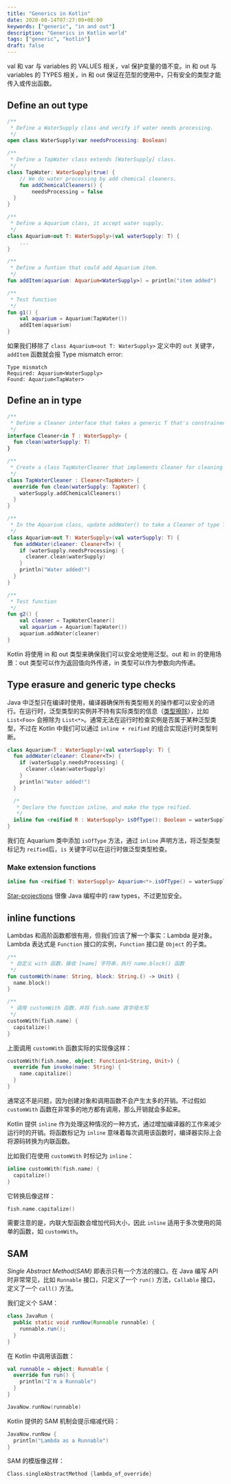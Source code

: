 ```yaml
---
title: "Generics in Kotlin"
date: 2020-08-14T07:27:09+08:00
keywords: ["generic", "in and out"]
description: "Generics in Kotlin world"
tags: ["generic", "kotlin"]
draft: false
---
```


val 和 var 与 variables 的 VALUES 相关，val 保护变量的值不变。in 和 out 与 variables 的 TYPES 相关，in 和 out 保证在范型的使用中，只有安全的类型才能传入或传出函数。

<!--more-->

## Define an out type

``` kotlin
/**
 * Define a WaterSupply class and verify if water needs processing.
 */
open class WaterSupply(var needsProcessing: Boolean)

/**
 * Define a TapWater class extends [WaterSupply] class.
 */
class TapWater: WaterSupply(true) {
    // We do water processing by add chemical cleaners.
    fun addChemicalCleaners() {
        needsProcessing = false
  }
}

/**
 * Define a Aquarium class, it accept water supply.
 */
class Aquarium<out T: WaterSupply>(val waterSupply: T) {
    ...
}

/**
 * Define a funtion that could add Aquarium item.
 */
fun addItem(aquarium: Aquarium<WaterSupply>) = println("item added")

/**
 * Test function
 */
fun g1() {
    val aquarium = Aquarium(TapWater())
    addItem(aquarium)
}
```

如果我们移除了 `class Aquarium<out T: WaterSupply>` 定义中的 `out` 关键字，`addItem` 函数就会报 Type mismatch error:

``` error
Type mismatch
Required: Aquarium<WaterSupply>
Found: Aquarium<TapWater>
```

## Define an in type

``` kotlin
/**
 * Define a Cleaner interface that takes a generic T that's constrained to WaterSupply.Since it is only used as an argument to clean(), we can make it an in paramter.
 */
interface Cleaner<in T : WaterSupply> {
  fun clean(waterSupply: T)
}

/**
 * Create a class TapWaterCleaner that implements Cleaner for cleaning TapWater by adding chemicals
 */
class TapWaterCleaner : Cleaner<TapWater> {
  override fun clean(waterSupply: TapWater) {
    waterSupply.addChemicalCleaners()
  }
}

/**
 * In the Aquarium class, update addWater() to take a Cleaner of type T, and clean the water before adding it.
 */
class Aquarium<out T: WaterSupply>(val waterSupply: T) {
  fun addWater(cleaner: Cleaner<T>) {
    if (waterSupply.needsProcessing) {
      cleaner.clean(waterSupply)
    }
    println("Water added!")
  }
}

/**
 * Test function
 */
fun g2() {
    val cleaner = TapWaterCleaner()
    val aquarium = Aquarium(TapWater())
    aquarium.addWater(cleaner)
}
```

Kotlin 将使用 in 和 out 类型来确保我们可以安全地使用泛型。out 和 in 的使用场景：out 类型可以作为返回值向外传递，in 类型可以作为参数向内传递。

## Type erasure and generic type checks

Java 中泛型只在编译时使用，编译器确保所有类型相关的操作都可以安全的进行。在运行时，泛型类型的实例并不持有实际类型的信息（[类型擦除][erasure]），比如 `List<Foo>` 会擦除为 `List<*>`。通常无法在运行时检查实例是否属于某种泛型类型，不过在 Kotlin 中我们可以通过 `inline + reified` 的组合实现运行时类型判断。

``` kotlin
class Aquarium<T : WaterSupply>(val waterSupply: T) {
  fun addWater(cleaner: Cleaner<T>) {
    if (waterSupply.needsProcessing) {
      cleaner.clean(waterSupply)
    }
    println("Water added!")
  }

  /*
   * Declare the function inline, and make the type reified.
   */
  inline fun <reified R : WaterSupply> isOfType(): Boolean = waterSupply is R
}
```

我们在 Aquarium 类中添加 `isOfType` 方法，通过 `inline` 声明方法，将泛型类型标记为 `reified`后，`is` 关键字可以在运行时做泛型类型检查。

### Make extension functions

``` kotlin
inline fun <reified T: WaterSupply> Aquarium<*>.isOfType() = waterSupply is T
```

[Star-projections][sp] 很像 Java 编程中的 raw types，不过更加安全。

## inline functions

Lambdas 和高阶函数都很有用，但我们应该了解一个事实：Lambda 是对象。Lambda 表达式是 `Function` 接口的实例，`Function` 接口是 `Object` 的子类。

``` kotlin
/**
 * 自定义 with 函数，接收 [name] 字符串，执行 name.block() 函数
 */
fun customWith(name: String, block: String.() -> Unit) {
  name.block()
}

/**
 * 调用 customWith 函数，并将 fish.name 首字母大写
 */
customWith(fish.name) {
  capitalize()
}
```

上面调用 `customWith` 函数实际的实现像这样：

``` kotlin
customWith(fish.name, object: Function1<String, Unit>) {
  override fun invoke(name: String) {
    name.capitalize()
  }
}
```

通常这不是问题，因为创建对象和调用函数不会产生太多的开销。不过假如 `customWith` 函数在非常多的地方都有调用，那么开销就会多起来。

Kotlin 提供 `inline` 作为处理这种情况的一种方式，通过增加编译器的工作来减少运行时的开销。将函数标记为 `inline` 意味着每次调用该函数时，编译器实际上会将源码转换为内联函数。

比如我们在使用 `customWith` 时标记为 `inline`：

``` kotlin
inline customWith(fish.name) {
  capitalize()
}
```

它转换后像这样：

``` kotlin
fish.name.capitalize()
```

需要注意的是，内联大型函数会增加代码大小，因此 `inline` 适用于多次使用的简单的函数，如 `customWith`。

## SAM

*Single Abstract Method(SAM)* 即表示只有一个方法的接口。在 Java 编写 API 时非常常见，比如 `Runnable` 接口，只定义了一个 `run()` 方法，`Callable` 接口，定义了一个 `call()` 方法。

我们定义个 SAM：

``` java
class JavaRun {
  public static void runNow(Runnable runnable) {
    runnable.run();
  }
}
```

在 Kotlin 中调用该函数：

``` kotlin
val runnable = object: Runnable {
  override fun run() {
    println("I'm a Runnable")
  }
}

JavaNow.runNow(runnable)
```

Kotlin 提供的 SAM 机制会提示缩减代码：

``` kotlin
JavaNow.runNow {
  println("Lambda as a Runnable")
}
```

SAM 的模版像这样：

``` kotlin
Class.singleAbstractMethod {lambda_of_override}
```

[erasure]:https://kotlinlang.org/docs/reference/typecasts.html#type-erasure-and-generic-type-checks
[sp]:https://kotlinlang.org/docs/reference/generics.html#star-projections
[ie]:https://codelabs.developers.google.com/codelabs/kotlin-bootcamp-sams/#5
